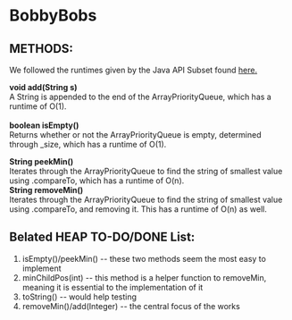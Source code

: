 # BobbyBobs

## METHODS:
  We followed the runtimes given by the Java API Subset found [here.](https://www2.cs.duke.edu/csed/ap/subset/doc/ap/ArrayPriorityQueue.html)

  <b> void add(String s) </b> <br> A String is appended to the end of the ArrayPriorityQueue, which has a runtime of O(1). <br><br>
  <b> boolean isEmpty() </b> <br>  Returns whether or not the ArrayPriorityQueue is empty, determined through _size, which has a runtime of O(1). <br> 
  
  <b> String peekMin()</b> <br> Iterates through the ArrayPriorityQueue to find the string of smallest value using .compareTo, which has a runtime of O(n). <br>
  <b> String removeMin() </b> <br> Iterates through the ArrayPriorityQueue to find the string of smallest value using .compareTo, and removing it. This has a runtime of O(n) as well. 

## Belated HEAP TO-DO/DONE List:

1. isEmpty()/peekMin() -- these two methods seem the most easy to implement
2. minChildPos(int) -- this method is a helper function to removeMin, meaning it is essential to the implementation of it
3. toString() -- would help testing
4. removeMin()/add(Integer) -- the central focus of the works
